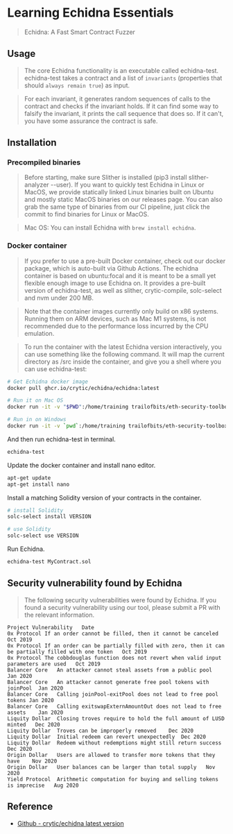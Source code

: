 # Learning Echidna Essentials

> Echidna: A Fast Smart Contract Fuzzer

## Usage

> The core Echidna functionality is an executable called echidna-test. echidna-test takes a contract and a list of `invariants` (properties that should `always remain true`) as input.

> For each invariant, it generates random sequences of calls to the contract and checks if the invariant holds. If it can find some way to falsify the invariant, it prints the call sequence that does so. If it can't, you have some assurance the contract is safe.

## Installation

### Precompiled binaries

> Before starting, make sure Slither is installed (pip3 install slither-analyzer --user). If you want to quickly test Echidna in Linux or MacOS, we provide statically linked Linux binaries built on Ubuntu and mostly static MacOS binaries on our releases page. You can also grab the same type of binaries from our CI pipeline, just click the commit to find binaries for Linux or MacOS.

> Mac OS: You can install Echidna with `brew install echidna`.

### Docker container

> If you prefer to use a pre-built Docker container, check out our docker package, which is auto-built via Github Actions. The echidna container is based on ubuntu:focal and it is meant to be a small yet flexible enough image to use Echidna on. It provides a pre-built version of echidna-test, as well as slither, crytic-compile, solc-select and nvm under 200 MB.

> Note that the container images currently only build on x86 systems. Running them on ARM devices, such as Mac M1 systems, is not recommended due to the performance loss incurred by the CPU emulation.

> To run the container with the latest Echidna version interactively, you can use something like the following command. It will map the current directory as /src inside the container, and give you a shell where you can use echidna-test:

```sh
# Get Echidna docker image
docker pull ghcr.io/crytic/echidna/echidna:latest

# Run it on Mac OS
docker run -it -v "$PWD":/home/training trailofbits/eth-security-toolbox

# Run in on Windows
docker run -it -v `pwd`:/home/training trailofbits/eth-security-toolbox
```

And then run echidna-test in terminal.

```sh
echidna-test
```

Update the docker container and install nano editor.

```sh
apt-get update
apt-get install nano
```

Install a matching Solidity version of your contracts in the container.

```sh
# install Solidity
solc-select install VERSION

# use Solidity
solc-select use VERSION
```

Run Echidna.

```sh
echidna-test MyContract.sol
```

## Security vulnerability found by Echidna

> The following security vulnerabilities were found by Echidna. If you found a security vulnerability using our tool, please submit a PR with the relevant information.

```
Project	Vulnerability	Date
0x Protocol	If an order cannot be filled, then it cannot be canceled	Oct 2019
0x Protocol	If an order can be partially filled with zero, then it can be partially filled with one token	Oct 2019
0x Protocol	The cobbdouglas function does not revert when valid input parameters are used	Oct 2019
Balancer Core	An attacker cannot steal assets from a public pool	Jan 2020
Balancer Core	An attacker cannot generate free pool tokens with joinPool	Jan 2020
Balancer Core	Calling joinPool-exitPool does not lead to free pool tokens	Jan 2020
Balancer Core	Calling exitswapExternAmountOut does not lead to free assets	Jan 2020
Liquity Dollar	Closing troves require to hold the full amount of LUSD minted	Dec 2020
Liquity Dollar	Troves can be improperly removed	Dec 2020
Liquity Dollar	Initial redeem can revert unexpectedly	Dec 2020
Liquity Dollar	Redeem without redemptions might still return success	Dec 2020
Origin Dollar	Users are allowed to transfer more tokens that they have	Nov 2020
Origin Dollar	User balances can be larger than total supply	Nov 2020
Yield Protocol	Arithmetic computation for buying and selling tokens is imprecise	Aug 2020
```

## Reference

- [Github - crytic/echidna latest version](https://github.com/crytic/echidna/pkgs/container/echidna%2Fechidna/41069885?tag=latest)
